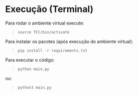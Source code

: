 # Execução (Terminal)

Para rodar o ambiente virtual execute:
>     source TCC/bin/activate

Para instalar os pacotes (após execução do ambiente virtual):
>     pip install -r requirements.txt


Para executar o código:

>     python main.py

ou:

>     python3 main.py